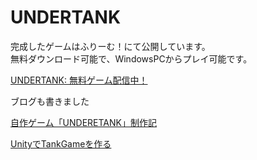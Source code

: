 # UNDERTANK

完成したゲームはふりーむ！にて公開しています。  
無料ダウンロード可能で、WindowsPCからプレイ可能です。  

[UNDERTANK: 無料ゲーム配信中！](https://www.freem.ne.jp/win/game/21473)

ブログも書きました

[自作ゲーム「UNDERETANK」制作記](https://papyrustaro.hatenablog.jp/entry/2019/11/22/232901)

[UnityでTankGameを作る](https://papyrustaro.hatenablog.jp/entry/2019/06/15/160828)
